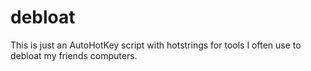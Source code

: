 # debloat
This is just an AutoHotKey script with hotstrings for tools I often use to debloat my friends computers.
